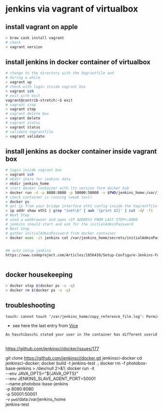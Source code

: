 # jenkins via vagrant of virtualbox

## install vagrant on apple

```bash
> brew cask install vagrant
# check
> vagrant version
```

## install jenkins in docker container of virtualbox

```bash
# change to the directory with the Vagrantfile and
# during a while
> vagrant up
# check with login inside vagrant box
> vagrant ssh
# exit with exit
vagrant@contrib-stretch:~$ exit
# vagrant stop
> vagrant stop
# vagrant delete box
> vagrant delete
# vagrant status
> vagrant status
# validate Vagrantfile
> vagrant validate
```

## install jenkins as docker container inside vagrant box

```bash
# login inside vagrant box
> vagrant ssh
# mkdir share for jenkins data
> mkdir jenkins_home
# start docker container with lts version form docker hub
> docker run -d -p 8080:8080 -p 50000:50000 -v $PWD/jenkins_home:/var/jenkins_home --name jenkins jenkins/jenkins:lts
# check container is running (weak test)
> docker ps
# get ip from your bridge interface eth1 config inside the Vagrantfile (ip is depends of your DHCP net range/mask)
> ip addr show eth1 | grep "inet\b" | awk '{print $2}' | cut -d/ -f1
# Next Step
# used a webbrowser and open <IP ADDRESS FROM LAST STEP>:8080
# jenkins should start and ask for the initialAdminPassword
# Next Step
# gather initialAdminPassword from docker container
> docker exec -it jenkins cat /var/jenkins_home/secrets/initialAdminPassword


## auto setup jenkins
https://www.codeproject.com/Articles/1056410/Setup-Configure-Jenkins-For-Your-Team-in-Automated



```

## docker housekeeping

```bash
> docker stop $(docker ps -a -q)
> docker rm $(docker ps -a -q)
```


## troubleshooting

```bash
touch: cannot touch ‘/var/jenkins_home/copy_reference_file.log’: Permission denied
```

- see here the last entry from [Vice](https://stackoverflow.com/questions/44065827/jenkins-wrong-volume-permissions)

```txt
As haschibaschi stated your user in the container has different userid:groupid than the user on the host.
```


##
https://github.com/jenkinsci/docker/issues/177

git clone https://github.com/jenkinsci/docker.git jenkinsci-docker
cd jenkinsci-docker;
docker build -t jenkins-test .;
docker rm -f photobox-base-jenkins > /dev/null 2>&1;
docker run -it \
  --env JAVA_OPTS="${JAVA_OPTS}" \
  --env JENKINS_SLAVE_AGENT_PORT=50001 \
  --name photobox-base-jenkins \
  -p 8080:8080 \
  -p 50001:50001 \
  -v `pwd`/data:/var/jenkins_home \
  jenkins-test

